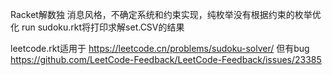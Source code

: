 Racket解数独
消息风格，不确定系统和约束实现，纯枚举没有根据约束的枚举优化
run sudoku.rkt将打印求解set.CSV的结果

leetcode.rkt适用于 https://leetcode.cn/problems/sudoku-solver/ 但有bug https://github.com/LeetCode-Feedback/LeetCode-Feedback/issues/23385
